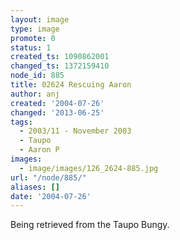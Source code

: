 ```yaml
---
layout: image
type: image
promote: 0
status: 1
created_ts: 1090862001
changed_ts: 1372159410
node_id: 885
title: 02624 Rescuing Aaron
author: anj
created: '2004-07-26'
changed: '2013-06-25'
tags:
  - 2003/11 - November 2003
  - Taupo
  - Aaron P
images:
  - image/images/126_2624-885.jpg
url: "/node/885/"
aliases: []
date: '2004-07-26'
---
```

Being retrieved from the Taupo Bungy.
